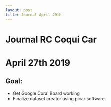 ```yaml
---
layout: post
title: Journal April 29th
---
```


# Journal RC Coqui Car

# April 27th 2019 

## Goal: 

- Get Google Coral Board working
- Finalize dataset creator using picar software. 

